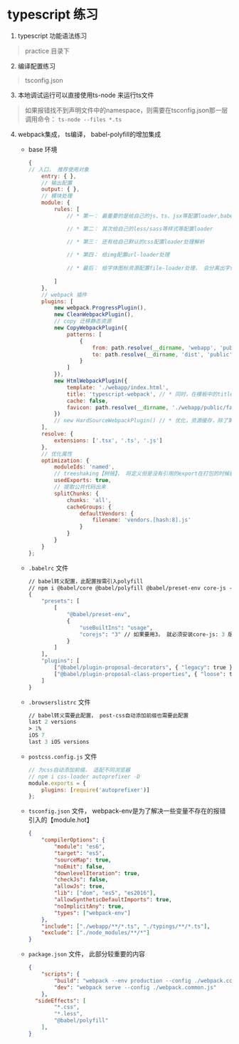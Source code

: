 # typescript 练习

1. typescript 功能语法练习
    
> practice 目录下
    
2. 编译配置练习
    
> tsconfig.json
    
3. 本地调试运行可以直接使用ts-node 来运行ts文件
    
> 如果报错找不到声明文件中的namespace，则需要在tsconfig.json那一层调用命令： `ts-node --files *.ts`
    
4. webpack集成， ts编译， babel-polyfill的增加集成
    - base 环境
    
      ```js
      {
      // 入口， 推荐使用对象
          entry: { },
          // 输出配置
          output: { },
          // 模块处理
          module: {
              rules: [
                  // * 第一： 最重要的是给自己的js、ts、jsx等配置loader,babel,polyfill
      
                  // * 第二： 其次给自己的less/sass等样式等配置loader
      
                  // * 第三： 还有给自己默认的css配置loader处理解析
                  
                  // * 第四： 给img配置url-loader处理
                  
                  // * 最后： 给字体图标资源配置file-loader处理， 会分离出字体文件
                  
              ]
          },
          // webpack 插件
          plugins: [
              new webpack.ProgressPlugin(),
              new CleanWebpackPlugin(),
              // copy 迁移静态资源
              new CopyWebpackPlugin({
                  patterns: [
                      {
                          from: path.resolve(__dirname, 'webapp', 'public'),
                          to: path.resolve(__dirname, 'dist', 'public')
                      }
                  ]
              }),
              new HtmlWebpackPlugin({
                  template: './webapp/index.html',
                  title: 'typescript-webpack', // * 同时，在模板中的title标签中配置模板语法
                  cache: false,
                  favicon: path.resolve(__dirname, './webapp/public/favicon.ico')
              })
              // new HardSourceWebpackPlugin() // * 优化，资源缓存，除了第一次，后续打包效率加快 【webpack5 当前有bug 2021-03-03】
          ],
          resolve: {
              extensions: ['.tsx', '.ts', '.js']
          },
          // 优化属性
          optimization: {
              moduleIds: 'named',
              // treeshaking【树摇】， 将定义但是没有引用的export在打包的时候删除, 同时需要在package.json中提供sideEffects属性，false or ['*.css', '*.less']
              usedExports: true,
              // 提取公共代码出来
              splitChunks: {
                  chunks: 'all',
                  cacheGroups: {
                      defaultVendors: {
                          filename: 'vendors.[hash:8].js'
                      }
                  }
              }
          }
      };
      ```
    
      
    
    - `.babelrc` 文件
    
      ```ASN.1
      // babel转义配置，此配置按需引入polyfill
      // npm i @babel/core @babel/polyfill @babel/preset-env core-js -D
      {
          "presets": [
              [
                  "@babel/preset-env",
                  {
                      "useBuiltIns": "usage",
                      "corejs": "3" // 如果要用3， 就必须安装core-js: 3 版本
                  }
              ]
          ],
          "plugins": [
              ["@babel/plugin-proposal-decorators", { "legacy": true }],
              ["@babel/plugin-proposal-class-properties", { "loose": true }]
          ]
      }
      
      ```
    
    - `.browserslistrc` 文件
    
      ```ASN.1
      // babel转义需要此配置， post-css自动添加前缀也需要此配置
      last 2 versions
      > 1%
      iOS 7
      last 3 iOS versions
      ```
    
    - `postcss.config.js` 文件
    
      ```js
      // 为css自动添加前缀， 适配不同浏览器
      // npm i css-loader autoprefixer -D
      module.exports = {
          plugins: [require('autoprefixer')]
      };
      ```
    
    - `tsconfig.json` 文件， webpack-env是为了解决一些变量不存在的报错引入的【module.hot】
    
      ```json
      {
          "compilerOptions": {
              "module": "es6",
              "target": "es5",
              "sourceMap": true,
              "noEmit": false,
              "downlevelIteration": true,
              "checkJs": false,
              "allowJs": true,
              "lib": ["dom", "es5", "es2016"],
              "allowSyntheticDefaultImports": true,
              "noImplicitAny": true,
              "types": ["webpack-env"]
          },
          "include": ["./webapp/**/*.ts", "./typings/**/*.ts"],
          "exclude": ["./node_modules/**/*"]
      }
      
      ```
    
    - `package.json` 文件， 此部分较重要的内容
    
      ```json
      {
          "scripts": {
              "build": "webpack --env production --config ./webpack.common.js",
              "dev": "webpack serve --config ./webpack.common.js"
          },
      	"sideEffects": [
              "*.css",
              "*.less",
              "@babel/polyfill"
          ],
      }
      ```
    
      
    

